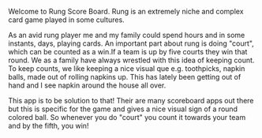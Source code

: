 Welcome to Rung Score Board. Rung is an extremely niche and complex card game played in some cultures. 

As an avid rung player me and my family could spend hours and in some instants, days, playing cards. An important part about rung is doing "court", which can be counted as a win.If a team is up by five courts they win that round. We as a family have always wrestled with this idea of keeping count. To keep counts, we like keeping a nice visual que e.g. toothpicks, napkin balls, made out of rolling napkins up. This has lately been getting out of hand and I see napkin around the house all over.

This app is to be solution to that! Their are many scoreboard apps out there but this is specific for the game and gives a nice visual sign of a round colored ball. So whenever you do "court" you count it towards your team and by the fifth, you win!
